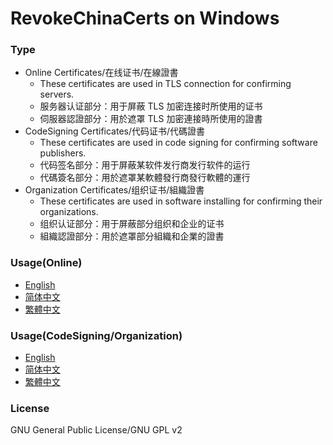 ﻿RevokeChinaCerts on Windows
==============

### Type
* Online Certificates/在线证书/在線證書
    * These certificates are used in TLS connection for confirming servers.
    * 服务器认证部分：用于屏蔽 TLS 加密连接时所使用的证书
    * 伺服器認證部分：用於遮罩 TLS 加密連接時所使用的證書
* CodeSigning Certificates/代码证书/代碼證書
    * These certificates are used in code signing for confirming software publishers.
    * 代码签名部分：用于屏蔽某软件发行商发行软件的运行
    * 代碼簽名部分：用於遮罩某軟體發行商發行軟體的運行
* Organization Certificates/组织证书/組織證書
    * These certificates are used in software installing for confirming their organizations.
    * 组织认证部分：用于屏蔽部分组织和企业的证书
    * 組織認證部分：用於遮罩部分組織和企業的證書

### Usage(Online)
* [English](https://github.com/chengr28/RevokeChinaCerts/wiki/ReadMe_Online)
* [简体中文](https://github.com/chengr28/RevokeChinaCerts/wiki/ReadMe_Online(zh_Hans))
* [繁體中文](https://github.com/chengr28/RevokeChinaCerts/wiki/ReadMe_Online(zh_Hant))

### Usage(CodeSigning/Organization)
* [English](https://github.com/chengr28/RevokeChinaCerts/wiki/ReadMe_CodeSigning_Organization)
* [简体中文](https://github.com/chengr28/RevokeChinaCerts/wiki/ReadMe_CodeSigning_Organization(zh_Hans))
* [繁體中文](https://github.com/chengr28/RevokeChinaCerts/wiki/ReadMe_CodeSigning_Organization(zh_Hant))

### License
GNU General Public License/GNU GPL v2
